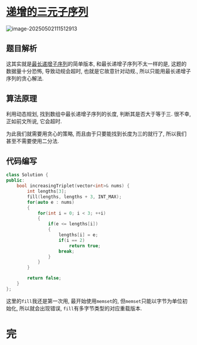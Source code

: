 # [递增的三元子序列](https://leetcode.cn/problems/increasing-triplet-subsequence/)

![image-20250502111512913](https://md-wind.oss-cn-nanjing.aliyuncs.com/md/20250502111513013.png)

## 题目解析

这其实就是[最长递增子序列](https://leetcode.cn/problems/longest-increasing-subsequence/)的简单版本, 和最长递增子序列不太一样的是, 这题的数据量十分恐怖, 导致动规会超时, 也就是它故意针对动规., 所以只能用最长递增子序列的贪心解法.

## 算法原理

利用动态规划, 找到数组中最长递增子序列的长度, 判断其是否大于等于三. 很不幸, 正如前文所说, 它会超时.

为此我们就需要用贪心的策略, 而且由于只要能找到长度为三的就行了, 所以我们甚至不需要使用二分法.

## 代码编写

```cpp
class Solution {
public:
    bool increasingTriplet(vector<int>& nums) {
        int lengths[3];
        fill(lengths, lengths + 3, INT_MAX);
        for(auto e : nums)
        {
            for(int i = 0; i < 3; ++i)
            {
                if(e <= lengths[i])
                {
                    lengths[i] = e;
                    if(i == 2)
                        return true;
                    break;
                }
            }
        }

        return false;
    }
};
```

这里的`fill`我还是第一次用, 最开始使用`memset`的, 但`memset`只能以字节为单位初始化, 所以就会出现错误, `fill`有多字节类型的对应重载版本.

# 完